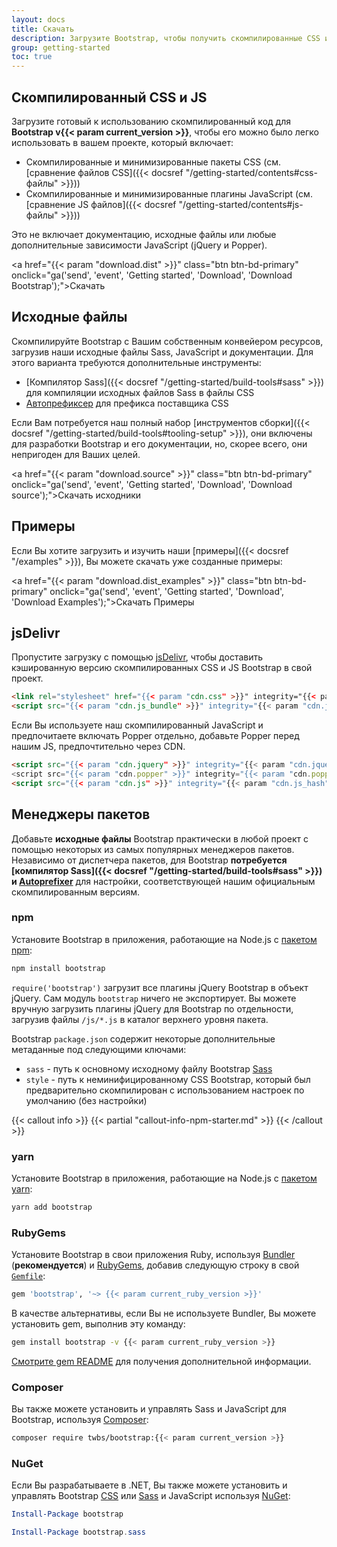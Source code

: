 ```yaml
---
layout: docs
title: Скачать
description: Загрузите Bootstrap, чтобы получить скомпилированные CSS и JavaScript, исходный код или включить его в свои любимые менеджеры пакетов, такие как npm, RubyGems и другие.
group: getting-started
toc: true
---
```


## Скомпилированный CSS и JS

Загрузите готовый к использованию скомпилированный код для **Bootstrap v{{< param current_version >}}**, чтобы его можно было легко использовать в вашем проекте, который включает:

- Скомпилированные и минимизированные пакеты CSS (см. [сравнение файлов CSS]({{< docsref "/getting-started/contents#css-файлы" >}}))
- Скомпилированные и минимизированные плагины JavaScript (см. [сравнение JS файлов]({{< docsref "/getting-started/contents#js-файлы" >}}))

Это не включает документацию, исходные файлы или любые дополнительные зависимости JavaScript (jQuery и Popper).

<a href="{{< param "download.dist" >}}" class="btn btn-bd-primary" onclick="ga('send', 'event', 'Getting started', 'Download', 'Download Bootstrap');">Скачать</a>

## Исходные файлы

Скомпилируйте Bootstrap с Вашим собственным конвейером ресурсов, загрузив наши исходные файлы Sass, JavaScript и документации. Для этого варианта требуются дополнительные инструменты:

- [Компилятор Sass]({{< docsref "/getting-started/build-tools#sass" >}}) для компиляции исходных файлов Sass в файлы CSS
- [Автопрефиксер](https://github.com/postcss/autoprefixer) для префикса поставщика CSS

Если Вам потребуется наш полный набор [инструментов сборки]({{< docsref "/getting-started/build-tools#tooling-setup" >}}), они включены для разработки Bootstrap и его документации, но, скорее всего, они непригоден для Ваших целей.

<a href="{{< param "download.source" >}}" class="btn btn-bd-primary" onclick="ga('send', 'event', 'Getting started', 'Download', 'Download source');">Скачать исходники</a>

## Примеры

Если Вы хотите загрузить и изучить наши [примеры]({{< docsref "/examples" >}}), Вы можете скачать уже созданные примеры:

<a href="{{< param "download.dist_examples" >}}" class="btn btn-bd-primary" onclick="ga('send', 'event', 'Getting started', 'Download', 'Download Examples');">Скачать Примеры</a>

## jsDelivr

Пропустите загрузку с помощью [jsDelivr](https://www.jsdelivr.com/), чтобы доставить кэшированную версию скомпилированных CSS и JS Bootstrap в свой проект.

```html
<link rel="stylesheet" href="{{< param "cdn.css" >}}" integrity="{{< param "cdn.css_hash" >}}" crossorigin="anonymous">
<script src="{{< param "cdn.js_bundle" >}}" integrity="{{< param "cdn.js_bundle_hash" >}}" crossorigin="anonymous"></script>
```

Если Вы используете наш скомпилированный JavaScript и предпочитаете включать Popper отдельно, добавьте Popper перед нашим JS, предпочтительно через CDN.

```html
<script src="{{< param "cdn.jquery" >}}" integrity="{{< param "cdn.jquery_hash" >}}" crossorigin="anonymous"></script>
<script src="{{< param "cdn.popper" >}}" integrity="{{< param "cdn.popper_hash" >}}" crossorigin="anonymous"></script>
<script src="{{< param "cdn.js" >}}" integrity="{{< param "cdn.js_hash" >}}" crossorigin="anonymous"></script>
```

## Менеджеры пакетов

Добавьте **исходные файлы** Bootstrap практически в любой проект с помощью некоторых из самых популярных менеджеров пакетов. Независимо от диспетчера пакетов, для Bootstrap **потребуется [компилятор Sass]({{< docsref "/getting-started/build-tools#sass" >}}) и [Autoprefixer](https://github.com/postcss/autoprefixer)** для настройки, соответствующей нашим официальным скомпилированным версиям.

### npm

Установите Bootstrap в приложения, работающие на Node.js с [пакетом npm](https://www.npmjs.com/package/bootstrap):

```sh
npm install bootstrap
```

`require('bootstrap')` загрузит все плагины jQuery Bootstrap в объект jQuery. Сам модуль `bootstrap` ничего не экспортирует. Вы можете вручную загрузить плагины jQuery для Bootstrap по отдельности, загрузив файлы `/js/*.js` в каталог верхнего уровня пакета.

Bootstrap `package.json` содержит некоторые дополнительные метаданные под следующими ключами:

- `sass` - путь к основному исходному файлу Bootstrap [Sass](https://sass-lang.com/)
- `style` - путь к неминифицированному CSS Bootstrap, который был предварительно скомпилирован с использованием настроек по умолчанию (без настройки)

{{< callout info >}}
{{< partial "callout-info-npm-starter.md" >}}
{{< /callout >}}

### yarn

Установите Bootstrap в приложения, работающие на Node.js с [пакетом yarn](https://yarnpkg.com/en/package/bootstrap):

```sh
yarn add bootstrap
```

### RubyGems

Установите Bootstrap в свои приложения Ruby, используя [Bundler](https://bundler.io/) (**рекомендуется**) и [RubyGems](https://rubygems.org/), добавив следующую строку в свой [`Gemfile`](https://bundler.io/gemfile.html):

```ruby
gem 'bootstrap', '~> {{< param current_ruby_version >}}'
```

В качестве альтернативы, если Вы не используете Bundler, Вы можете установить gem, выполнив эту команду:

```sh
gem install bootstrap -v {{< param current_ruby_version >}}
```

[Смотрите gem README](https://github.com/twbs/bootstrap-rubygem/blob/master/README.md) для получения дополнительной информации.

### Composer

Вы также можете установить и управлять Sass и JavaScript для Bootstrap, используя [Composer](https://getcomposer.org/):

```sh
composer require twbs/bootstrap:{{< param current_version >}}
```

### NuGet

Если Вы разрабатываете в .NET, Вы также можете установить и управлять Bootstrap [CSS](https://www.nuget.org/packages/bootstrap/) или [Sass](https://www.nuget.org/packages/bootstrap.sass/) и JavaScript используя [NuGet](https://www.nuget.org/):

```powershell
Install-Package bootstrap
```

```powershell
Install-Package bootstrap.sass
```
